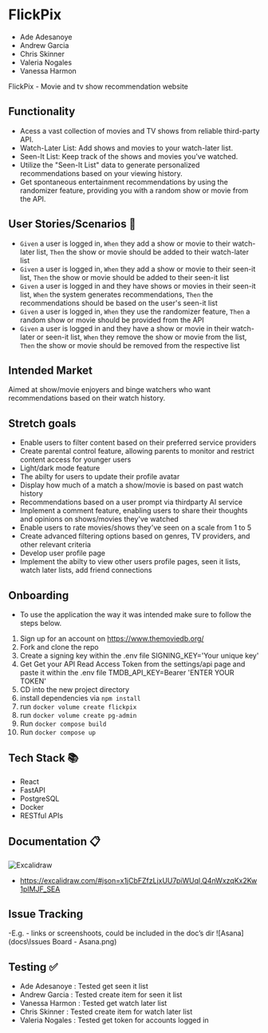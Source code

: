 # FlickPix

- Ade Adesanoye
- Andrew Garcia
- Chris Skinner
- Valeria Nogales
- Vanessa Harmon

FlickPix - Movie and tv show recommendation website

## Functionality

- Acess a vast collection of movies and TV shows from reliable third-party API.
- Watch-Later List: Add shows and movies to your watch-later list.
- Seen-It List: Keep track of the shows and movies you've watched.
- Utilize the "Seen-It List" data to generate personalized recommendations based on your viewing history.
- Get spontaneous entertainment recommendations by using the randomizer feature, providing you with a random show or movie from the API.

## User Stories/Scenarios :cucumber:

- `Given` a user is logged in, `When` they add a show or movie to their watch-later list, `Then` the show or movie should be added to their watch-later list
- `Given` a user is logged in, `When` they add a show or movie to their seen-it list, `Then` the show or movie should be added to their seen-it list
- `Given` a user is logged in and they have shows or movies in their seen-it list, `When` the system generates recommendations, `Then` the recommendations should be based on the user's seen-it list
- `Given` a user is logged in, `When` they use the randomizer feature, `Then` a random show or movie should be provided from the API
- `Given` a user is logged in and they have a show or movie in their watch-later or seen-it list, `When` they remove the show or movie from the list, `Then` the show or movie should be removed from the respective list

## Intended Market

Aimed at show/movie enjoyers and binge watchers who want recommendations based on their watch history.

## Stretch goals

- Enable users to filter content based on their preferred service providers
- Create parental control feature, allowing parents to monitor and restrict content access for younger users
- Light/dark mode feature
- The abilty for users to update their profile avatar
- Display how much of a match a show/movie is based on past watch history
- Recommendations based on a user prompt via thirdparty AI service
- Implement a comment feature, enabling users to share their thoughts and opinions on shows/movies they've watched
- Enable users to rate movies/shows they've seen on a scale from 1 to 5
- Create advanced filtering options based on genres, TV providers, and other relevant criteria
- Develop user profile page
- Implement the abilty to view other users profile pages, seen it lists, watch later lists, add friend connections

## Onboarding

- To use the application the way it was intended make sure to follow the steps below.

1. Sign up for an account on https://www.themoviedb.org/
2. Fork and clone the repo
3. Create a signing key within the .env file
   SIGNING_KEY='Your unique key'
4. Get Get your API Read Access Token from the settings/api page and paste it within the .env file
   TMDB_API_KEY=Bearer 'ENTER YOUR TOKEN'
5. CD into the new project directory
6. install dependencies via `npm install`
7. run `docker volume create flickpix`
8. run `docker volume create pg-admin`
9. Run `docker compose build`
10. Run `docker compose up`

## Tech Stack :books:

- React
- FastAPI
- PostgreSQL
- Docker
- RESTful APIs

## Documentation :clipboard:

![Excalidraw](docs/FlickPix%20Excalidraw.png)

- https://excalidraw.com/#json=x1jCbFZfzLjxUU7piWUql,Q4nWxzqKx2Kw1pIMJF_SEA

## Issue Tracking

-E.g. - links or screenshoots, could be included in the doc’s dir
![Asana](docs\Issues Board - Asana.png)

## Testing :white_check_mark:

- Ade Adesanoye : Tested get seen it list
- Andrew Garcia : Tested create item for seen it list
- Vanessa Harmon : Tested get watch later list
- Chris Skinner : Tested create item for watch later list
- Valeria Nogales : Tested get token for accounts logged in
